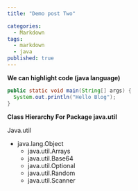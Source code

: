 ```yaml
---
title: "Demo post Two"

categories:
  - Markdown
tags:
  - markdown
  - java
published: true
---
```


**We can highlight code (java language)**

```java
public static void main(String[] args) {
  System.out.println("Hello Blog");
}
```

**Class Hierarchy For Package java.util**

Java.util
  - java.lang.Object
    - java.util.Arrays
    - java.util.Base64
    - java.util.Optional<T>
    - java.util.Random
    - java.util.Scanner
